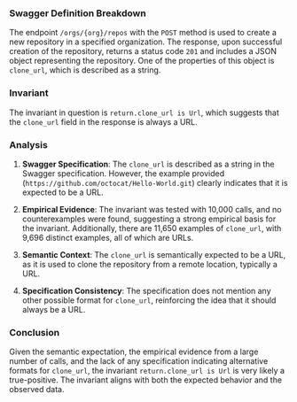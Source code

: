 ### Swagger Definition Breakdown

The endpoint `/orgs/{org}/repos` with the `POST` method is used to create a new repository in a specified organization. The response, upon successful creation of the repository, returns a status code `201` and includes a JSON object representing the repository. One of the properties of this object is `clone_url`, which is described as a string.

### Invariant

The invariant in question is `return.clone_url is Url`, which suggests that the `clone_url` field in the response is always a URL.

### Analysis

1. **Swagger Specification**: The `clone_url` is described as a string in the Swagger specification. However, the example provided (`https://github.com/octocat/Hello-World.git`) clearly indicates that it is expected to be a URL.

2. **Empirical Evidence**: The invariant was tested with 10,000 calls, and no counterexamples were found, suggesting a strong empirical basis for the invariant. Additionally, there are 11,650 examples of `clone_url`, with 9,696 distinct examples, all of which are URLs.

3. **Semantic Context**: The `clone_url` is semantically expected to be a URL, as it is used to clone the repository from a remote location, typically a URL.

4. **Specification Consistency**: The specification does not mention any other possible format for `clone_url`, reinforcing the idea that it should always be a URL.

### Conclusion

Given the semantic expectation, the empirical evidence from a large number of calls, and the lack of any specification indicating alternative formats for `clone_url`, the invariant `return.clone_url is Url` is very likely a true-positive. The invariant aligns with both the expected behavior and the observed data.
